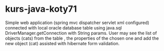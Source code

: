 # kurs-java-koty71
Simple web application (spring mvc dispatcher servlet xml configured) connected with local oracle database table 
using java.sql DriverManager.getConnection with String params. 
User may see the list of objects (cats) from the table , the properties of the chosen one and add the new object (cat) assisted with hibernate form validation.
